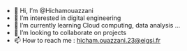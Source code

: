 - 👋 Hi, I’m @Hichamouazzani
- 👀 I’m interested in digital engineering 
- 🌱 I’m currently learning Cloud computing, data analysis ... 
- 💞️ I’m looking to collaborate on projects 
- 📫 How to reach me : hicham.ouazzani.23@eigsi.fr

<!---
Hichamouazzani/Hichamouazzani is a ✨ special ✨ repository because its `README.md` (this file) appears on your GitHub profile.
You can click the Preview link to take a look at your changes.
--->
